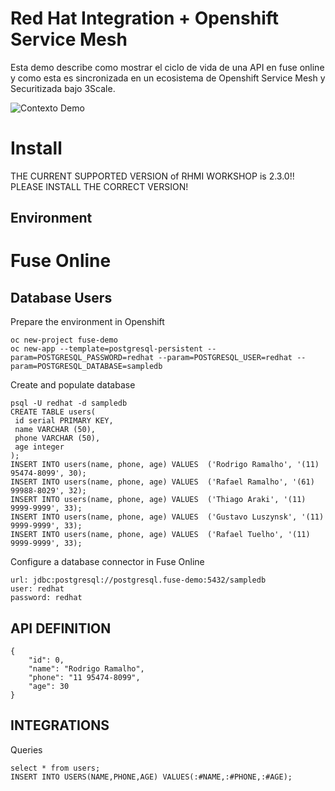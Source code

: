 # Red Hat Integration + Openshift Service Mesh 
Esta demo describe como mostrar el ciclo de vida de una API en fuse online y como esta es sincronizada en un ecosistema de Openshift Service Mesh y Securitizada bajo 3Scale.

![Contexto Demo](https://drive.google.com/uc?id=1qH6bAffCI2dysmdxYwFmdl1LXVWHazwn)
# Install

THE CURRENT SUPPORTED VERSION of RHMI WORKSHOP is 2.3.0!! PLEASE INSTALL THE CORRECT VERSION!




## Environment

# Fuse Online


## Database Users

Prepare the environment in Openshift

	oc new-project fuse-demo
	oc new-app --template=postgresql-persistent --param=POSTGRESQL_PASSWORD=redhat --param=POSTGRESQL_USER=redhat --param=POSTGRESQL_DATABASE=sampledb

Create and populate database

	psql -U redhat -d sampledb	
	CREATE TABLE users(
	 id serial PRIMARY KEY,
	 name VARCHAR (50),
	 phone VARCHAR (50),
	 age integer
	);
	INSERT INTO users(name, phone, age) VALUES  ('Rodrigo Ramalho', '(11) 95474-8099', 30);
	INSERT INTO users(name, phone, age) VALUES  ('Rafael Ramalho', '(61) 99988-8029', 32);
	INSERT INTO users(name, phone, age) VALUES  ('Thiago Araki', '(11) 9999-9999', 33);
	INSERT INTO users(name, phone, age) VALUES  ('Gustavo Luszynsk', '(11) 9999-9999', 33);
	INSERT INTO users(name, phone, age) VALUES  ('Rafael Tuelho', '(11) 9999-9999', 33);

Configure a database connector in Fuse Online

	url: jdbc:postgresql://postgresql.fuse-demo:5432/sampledb
	user: redhat
	password: redhat
	
## API DEFINITION

	{
	    "id": 0,
	    "name": "Rodrigo Ramalho",
	    "phone": "11 95474-8099",
	    "age": 30
	}


## INTEGRATIONS


Queries

	select * from users;
	INSERT INTO USERS(NAME,PHONE,AGE) VALUES(:#NAME,:#PHONE,:#AGE);
<!--stackedit_data:
eyJoaXN0b3J5IjpbLTI0NTMzNjM2NSwxNTczMjMzODU0LC0yMT
E2Njc5NjUyLDgyNDEwMjk1MCwtNTc2MDI4ODU0XX0=
-->